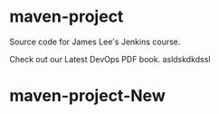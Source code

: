 # maven-project
Source code for James Lee's Jenkins course.

Check out our Latest DevOps PDF book.
asldskdkdssl
###
# maven-project-New
